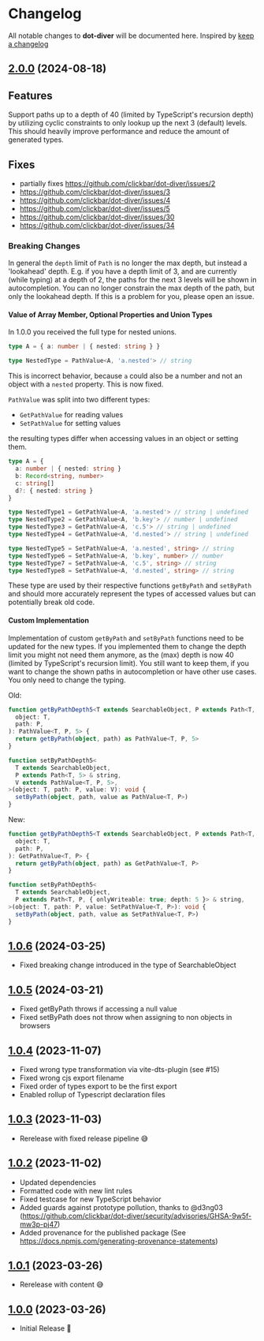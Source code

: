 # Changelog

All notable changes to **dot-diver** will be documented here. Inspired by [keep a changelog](https://keepachangelog.com/en/1.0.0/)

## [2.0.0](https://github.com/clickbar/dot-diver/tree/2.0.0) (2024-08-18)

## Features

Support paths up to a depth of 40 (limited by TypeScript's recursion depth) by utilizing cyclic constraints to only lookup up
the next 3 (default) levels. This should
heavily improve performance and reduce the amount of generated types.

## Fixes

- partially fixes <https://github.com/clickbar/dot-diver/issues/2>
- <https://github.com/clickbar/dot-diver/issues/3>
- <https://github.com/clickbar/dot-diver/issues/4>
- <https://github.com/clickbar/dot-diver/issues/5>
- <https://github.com/clickbar/dot-diver/issues/30>
- <https://github.com/clickbar/dot-diver/issues/34>

### Breaking Changes

In general the `depth` limit of `Path` is no longer the max depth, but instead a 'lookahead' depth. E.g. if you have a depth limit of 3,
and are currently (while typing) at a depth of 2, the paths for the next 3 levels will be shown in autocompletion. You can no longer
constrain the max depth of the path, but only the lookahead depth. If this is a problem for you, please open an issue.

#### Value of Array Member, Optional Properties and Union Types

In 1.0.0 you received the full type for nested unions.

```typescript
type A = { a: number | { nested: string } }

type NestedType = PathValue<A, 'a.nested'> // string
```

This is incorrect behavior, because `a` could also be a number and not an object with a `nested` property. This is now fixed.

`PathValue` was split into two different types:

- `GetPathValue` for reading values
- `SetPathValue` for setting values

the resulting types differ when accessing values in an object or setting them.

```typescript
type A = {
  a: number | { nested: string }
  b: Record<string, number>
  c: string[]
  d?: { nested: string }
}

type NestedType1 = GetPathValue<A, 'a.nested'> // string | undefined
type NestedType2 = GetPathValue<A, 'b.key'> // number | undefined
type NestedType3 = GetPathValue<A, 'c.5'> // string | undefined
type NestedType4 = GetPathValue<A, 'd.nested'> // string | undefined

type NestedType5 = SetPathValue<A, 'a.nested', string> // string
type NestedType6 = SetPathValue<A, 'b.key', number> // number
type NestedType7 = SetPathValue<A, 'c.5', string> // string
type NestedType8 = SetPathValue<A, 'd.nested', string> // string
```

These type are used by their respective functions `getByPath` and `setByPath` and should more accurately represent the types of accessed values but can potentially break old code.

#### Custom Implementation

Implementation of custom `getByPath` and `setByPath` functions need to be updated for the new types.
If you implemented them to change the depth limit you might not need them anymore, as the (max) depth is now 40 (limited by TypeScript's recursion limit).
You still want to keep them, if you want to change the shown paths in autocompletion or have other use cases.
You only need to change the typing.

Old:

```typescript
function getByPathDepth5<T extends SearchableObject, P extends Path<T, 5> & string>(
  object: T,
  path: P,
): PathValue<T, P, 5> {
  return getByPath(object, path) as PathValue<T, P, 5>
}

function setByPathDepth5<
  T extends SearchableObject,
  P extends Path<T, 5> & string,
  V extends PathValue<T, P, 5>,
>(object: T, path: P, value: V): void {
  setByPath(object, path, value as PathValue<T, P>)
}
```

New:

```typescript
function getByPathDepth5<T extends SearchableObject, P extends Path<T, P, { depth: 5 }> & string>(
  object: T,
  path: P,
): GetPathValue<T, P> {
  return getByPath(object, path) as GetPathValue<T, P>
}

function setByPathDepth5<
  T extends SearchableObject,
  P extends Path<T, P, { onlyWriteable: true; depth: 5 }> & string,
>(object: T, path: P, value: SetPathValue<T, P>): void {
  setByPath(object, path, value as SetPathValue<T, P>)
}
```

## [1.0.6](https://github.com/clickbar/dot-diver/tree/1.0.6) (2024-03-25)

- Fixed breaking change introduced in the type of SearchableObject

## [1.0.5](https://github.com/clickbar/dot-diver/tree/1.0.5) (2024-03-21)

- Fixed getByPath throws if accessing a null value
- Fixed setByPath does not throw when assigning to non objects in browsers

## [1.0.4](https://github.com/clickbar/dot-diver/tree/1.0.4) (2023-11-07)

- Fixed wrong type transformation via vite-dts-plugin (see #15)
- Fixed wrong cjs export filename
- Fixed order of types export to be the first export
- Enabled rollup of Typescript declaration files

## [1.0.3](https://github.com/clickbar/dot-diver/tree/1.0.3) (2023-11-03)

- Rerelease with fixed release pipeline 😅

## [1.0.2](https://github.com/clickbar/dot-diver/tree/1.0.2) (2023-11-02)

- Updated dependencies
- Formatted code with new lint rules
- Fixed testcase for new TypeScript behavior
- Added guards against prototype pollution, thanks to @d3ng03 (<https://github.com/clickbar/dot-diver/security/advisories/GHSA-9w5f-mw3p-pj47>)
- Added provenance for the published package (See <https://docs.npmjs.com/generating-provenance-statements>)

## [1.0.1](https://github.com/clickbar/dot-diver/tree/1.0.1) (2023-03-26)

- Rerelease with content 😅

## [1.0.0](https://github.com/clickbar/dot-diver/tree/1.0.0) (2023-03-26)

- Initial Release 🎉
